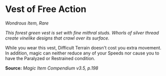# Vest of Free Action
*Wondrous Item, Rare*  

*This forest green vest is set with fine mithral studs. Whorls of silver thread create vinelike designs that crawl over its surface.*

While you wear this vest, Difficult Terrain doesn't cost you extra movement. In addition, magic can neither reduce any of your Speeds nor cause you to have the Paralyzed or Restrained condition.



**Source:** *Magic Item Compendium v3.5, p.198*